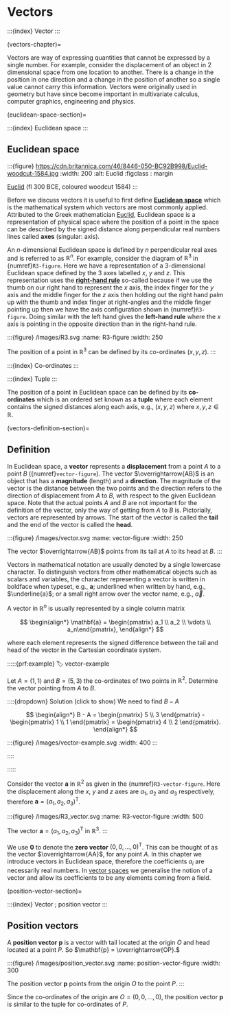 # Vectors

:::{index} Vector
:::

(vectors-chapter)=

Vectors are way of expressing quantities that cannot be expressed by a single number. For example, consider the displacement of an object in 2 dimensional space from one location to another. There is a change in the position in one direction and a change in the position of another so a single value cannot carry this information. Vectors were originally used in geometry but have since become important in multivariate calculus, computer graphics, engineering and physics.

(euclidean-space-section)=

:::{index} Euclidean space
:::

## Euclidean space

:::{figure} https://cdn.britannica.com/46/8446-050-BC92B998/Euclid-woodcut-1584.jpg
:width: 200
:alt: Euclid
:figclass : margin

<a href="https://en.wikipedia.org/wiki/Euclid" target="_blank">Euclid</a> (fl 300 BCE, coloured woodcut 1584)
:::

Before we discuss vectors it is useful to first define <a href="https://en.wikipedia.org/wiki/Euclidean_space" target="_blank">**Euclidean space**</a> which is the mathematical system which vectors are most commonly applied. Attributed to the Greek mathematician <a href="https://en.wikipedia.org/wiki/Euclid" target="_blank">Euclid</a>, Euclidean space is a representation of physical space where the position of a point in the space can be described by the signed distance along perpendicular real numbers lines called **axes** (singular: axis).

An $n$-dimensional Euclidean space is defined by $n$ perpendicular real axes and is referred to as $\mathbb{R}^n$. For example, consider the diagram of $\mathbb{R}^3$ in {numref}`R3-figure`. Here we have a representation of a 3-dimensional Euclidean space defined by the 3 axes labelled $x$, $y$ and $z$. This representation uses the <a href="https://en.wikipedia.org/wiki/Right-hand_rule" target="_blank">**right-hand rule**</a> so-called because if we use the thumb on our right hand to represent the $x$ axis, the index finger for the $y$ axis and the middle finger for the $z$ axis then holding out the right hand palm up with the thumb and index finger at right-angles and the middle finger pointing up then we have the axis configuration shown in {numref}`R3-figure`. Doing similar with the left hand gives the **left-hand rule** where the $x$ axis is pointing in the opposite direction than in the right-hand rule. 

:::{figure} /images/R3.svg
:name: R3-figure
:width: 250

The position of a point in $\mathbb{R}^3$ can be defined by its co-ordinates $(x, y, z)$.
:::

:::{index} Co-ordinates
:::

:::{index} Tuple
:::

The position of a point in Euclidean space can be defined by its **co-ordinates** which is an ordered set known as a **tuple** where each element contains the signed distances along each axis, e.g., $(x, y, z)$ where $x, y, z \in \mathbb{R}$.

(vectors-definition-section)=

## Definition

In Euclidean space, a **vector** represents a **displacement** from a point $A$ to a point $B$ ({numref}`vector-figure`). The vector $\overrightarrow{AB}$ is an object that has a **magnitude** (length) and a **direction**. The magnitude of the vector is the distance between the two points and the direction refers to the direction of displacement from $A$ to $B$, with respect to the given Euclidean space. Note that the actual points $A$ and $B$ are not important for the definition of the vector, only the way of getting from $A$ to $B$ is. Pictorially, vectors are represented by arrows. The start of the vector is called the **tail** and the end of the vector is called the **head**.

:::{figure} /images/vector.svg
:name: vector-figure
:width: 250

The vector $\overrightarrow{AB}$ points from its tail at $A$ to its head at $B$.
:::

Vectors in mathematical notation are usually denoted by a single lowercase character. To distinguish vectors from other mathematical objects such as scalars and variables, the character representing a vector is written in boldface when typeset, e.g., $\mathbf{a}$; underlined when written by hand, e.g., $\underline{a}$; or a small right arrow over the vector name, e.g., $\vec{a}$. 

A vector in $\mathbb{R}^n$ is usually represented by a single column matrix

$$ \begin{align*}
    \mathbf{a} = \begin{pmatrix} a_1 \\ a_2 \\ \vdots \\ a_n\end{pmatrix},
\end{align*} $$

where each element represents the signed difference between the tail and head of the vector in the Cartesian coordinate system.

:::::{prf:example}
:label: vector-example

Let $A=(1,1)$ and $B=(5,3)$ the co-ordinates of two points in $\mathbb{R}^2$. Determine the vector pointing from $A$ to $B$.

::::{dropdown} Solution (click to show)
We need to find $B - A$

$$ \begin{align*}
    B - A = 
    \begin{pmatrix}
        5 \\ 3
    \end{pmatrix} -
    \begin{pmatrix}
        1 \\ 1
    \end{pmatrix} =
    \begin{pmatrix}
        4 \\ 2
    \end{pmatrix}.
\end{align*} $$

:::{figure} /images/vector-example.svg
:width: 400
:::

::::

:::::

Consider the vector $\mathbf{a}$ in $\mathbb{R}^2$ as given in the {numref}`R3-vector-figure`. Here the displacement along the $x$, $y$ and $z$ axes are $a_1$, $a_2$ and $a_3$ respectively, therefore $\mathbf{a} = (a_1, a_2, a_3)^\mathsf{T}$.

:::{figure} /images/R3_vector.svg
:name: R3-vector-figure
:width: 500

The vector $\mathbf{a} = (a_1, a_2, a_3)^\mathsf{T}$ in $\mathbb{R}^3$.
:::

We use $\mathbf{0}$ to denote the **zero vector** $(0, 0, \ldots, 0)^\mathsf{T}$. This can be thought of as the vector $\overrightarrow{AA}$, for any point $A$. In this chapter we introduce vectors in Euclidean space, therefore the coefficients $a_i$ are necessarily real numbers. In [vector spaces](vector-spaces-chapter) we generalise the notion of a vector and allow its coefficients to be any elements coming from a field.

(position-vector-section)=

:::{index} Vector ; position vector
:::

## Position vectors

A **position vector** $\mathbf{p}$ is a vector with tail located at the origin $O$ and head located at a point $P$. So $\mathbf{p} = \overrightarrow{OP}.$

:::{figure} /images/position_vector.svg
:name: position-vector-figure
:width: 300

The position vector $\mathbf{p}$ points from the origin $O$ to the point $P$.
:::

Since the co-ordinates of the origin are $O = (0, 0, \ldots, 0)$, the position vector $\mathbf{p}$ is similar to the tuple for co-ordinates of $P$.
